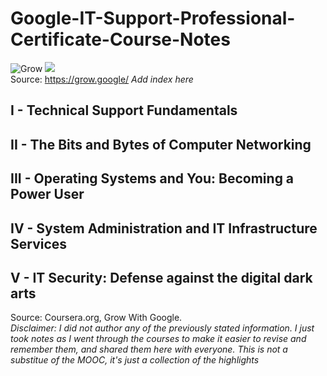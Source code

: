 # Google-IT-Support-Professional-Certificate-Course-Notes
![Grow ](https://github.com/mais-hatem/Google-IT-Support-Professional-Certificate-Course-Notes/blob/master/images/Grow_with_Google.svg)
<img src="https://github.com/mais-hatem/Google-IT-Support-Professional-Certificate-Course-Notes/blob/master/images/Grow_with_Google.svg">
<br>
Source: https://grow.google/
*Add index here*

## I - Technical Support Fundamentals
## II - The Bits and Bytes of Computer Networking
## III - Operating Systems and You: Becoming a Power User
## IV - System Administration and IT Infrastructure Services
## V - IT Security: Defense against the digital dark arts

Source: Coursera.org, Grow With Google. <br>
*Disclaimer: I did not author any of the previously stated information. I just took notes as I went through the courses to make it easier to revise and remember them, and shared them here with everyone. This is not a substitue of the MOOC, it's just a collection of the highlights*
